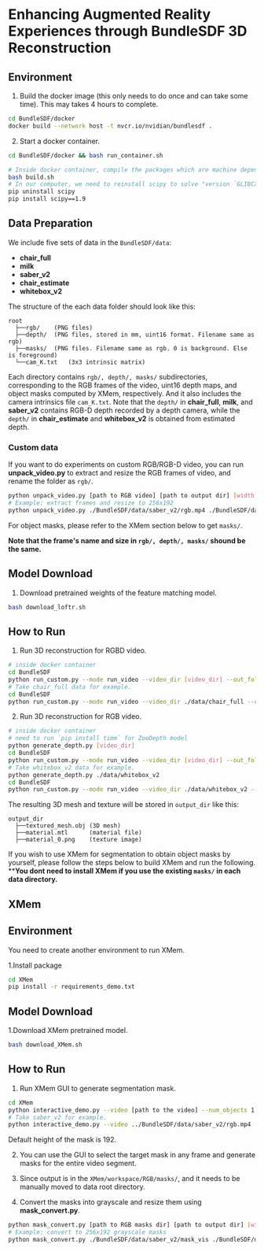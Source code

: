 # Enhancing Augmented Reality Experiences through BundleSDF 3D Reconstruction

## Environment
1. Build the docker image (this only needs to do once and can take some time). This may takes 4 hours to complete.
```bash
cd BundleSDF/docker
docker build --network host -t nvcr.io/nvidian/bundlesdf .
```
2. Start a docker container.
```bash
cd BundleSDF/docker && bash run_container.sh

# Inside docker container, compile the packages which are machine dependent
bash build.sh
# In our computer, we need to reinstall scipy to solve "version `GLIBCXX_3.4.29' not found" error
pip uninstall scipy
pip install scipy==1.9
```


## Data Preparation
We include five sets of data in the ```BundleSDF/data```: 
- **chair_full**
- **milk**
- **saber_v2**
- **chair_estimate**
- **whitebox_v2**

The structure of the each data folder should look like this:
```
root
  ├──rgb/    (PNG files)
  ├──depth/  (PNG files, stored in mm, uint16 format. Filename same as rgb)
  ├──masks/  (PNG files. Filename same as rgb. 0 is background. Else is foreground)
  └──cam_K.txt   (3x3 intrinsic matrix)
```

Each directory contains ```rgb/, depth/, masks/``` subdirectories, corresponding to the RGB frames of the video, uint16 depth maps, and object masks computed by XMem, respectively. And it also includes the camera intrinsics file ```cam_K.txt```. Note that the ```depth/``` in **chair_full**, **milk**, and **saber_v2** contains RGB-D depth recorded by a depth camera, while the ```depth/``` in **chair_estimate** and **whitebox_v2** is obtained from estimated depth.
### Custom data
If you want to do experiments on custom RGB/RGB-D video, you can run **unpack_video.py** to extract and resize the RGB frames of video, and rename the folder as ```rgb/```.
```bash
python unpack_video.py [path to RGB video] [path to output dir] [width] [height]
# Example: extract frames and resize to 256x192
python unpack_video.py ./BundleSDF/data/saber_v2/rgb.mp4 ./BundleSDF/data/saber_v2/rgb 256 192
```
For object masks, please refer to the XMem section below to get ```masks/```.

**Note that the frame's name and size in ```rgb/, depth/, masks/``` shound be the same.**
## Model Download
1. Download pretrained weights of the feature matching model.
```bash
bash download_loftr.sh
```


## How to Run
1. Run 3D reconstruction for RGBD video.
```bash
# inside docker container
cd BundleSDF
python run_custom.py --mode run_video --video_dir [video_dir] --out_folder [output_dir] --use_segmenter 1 --use_gui 1 --debug_level 2 --stride [stride] --shorter_side [image_shorter_side_size] --num_frames [num_frames]
# Take chair_full data for example.
cd BundleSDF
python run_custom.py --mode run_video --video_dir ./data/chair_full --out_folder ./outputs/chair_full --use_segmenter 1 --use_gui 1 --debug_level 2 --stride 5 --shorter_side 192 --num_frames 1829
```
2. Run 3D reconstruction for RGB video.
```bash
# inside docker container
# need to run `pip install timm` for ZoeDepth model
python generate_depth.py [video_dir]
cd BundleSDF
python run_custom.py --mode run_video --video_dir [video_dir] --out_folder [output_dir] --use_segmenter 1 --use_gui 1 --debug_level 2 --stride [stride] --shorter_side [image_shorter_side_size] --num_frames [num_frames]
# Take whitebox_v2 data for example.
python generate_depth.py ./data/whitebox_v2
cd BundleSDF
python run_custom.py --mode run_video --video_dir ./data/whitebox_v2 --out_folder ./outputs/whitebox_v2 --use_segmenter 1 --use_gui 1 --debug_level 2 --stride 5 --shorter_side 192 --num_frames 540
```
The resulting 3D mesh and texture will be stored in `output_dir` like this:
```
output_dir
  ├──textured_mesh.obj (3D mesh)
  ├──material.mtl      (material file)
  ├──material_0.png    (texture image)
```

If you wish to use XMem for segmentation to obtain object masks by yourself, please follow the steps below to build XMem and run the following. ****You dont need to install XMem if you use the existing ```masks/``` in each data directory.**
## XMem
## Environment
You need to create another environment to run XMem.

1.Install package
```bash
cd XMem
pip install -r requirements_demo.txt
```
## Model Download
1.Download XMem pretrained model.
```bash
bash download_XMem.sh
```
## How to Run
1. Run XMem GUI to generate segmentation mask.
```bash
cd XMem
python interactive_demo.py --video [path to the video] --num_objects 1 --mask_size [height of the mask]
# Take saber_v2 for example.
python interactive_demo.py --video ../BundleSDF/data/saber_v2/rgb.mp4 --num_object 1 --mask_size 192
```
Default height of the mask is 192. 

2. You can use the GUI to select the target mask in any frame and generate masks for the entire video segment.

3. Since output is in the ```XMem/workspace/RGB/masks/```, and it needs to be manually moved to data root directory.
4. Convert the masks into grayscale and resize them using **mask_convert.py**.
```bash
python mask_convert.py [path to RGB masks dir] [path to output dir] [width] [height]
# Example: convert to 256x192 grayscale masks
python mask_convert.py ./BundleSDF/data/saber_v2/mask_vis ./BundleSDF/data/saber_v2/masks 256 192
```
